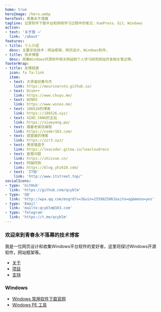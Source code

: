 ```yaml
---
home: true
heroImage: /hero.webp
heroText: 青春永不落幕
tagline: 记录软件下载平台和网络学习过程中的笔记：VuePress、Git、Windows
action:
- text: '关于我 →'
  link: '/about'
features:
- title: 个人介绍
  desc: 主要涉及技术：网站框架、网页设计、Windows软件。
- title: 技术博客
  desc: 收集Windows开源软件相关网站和个人学习研究网站开发相关笔记等。
footerWrap:
- title: 友情链接
  icon: fa fa-link
  item:
  - text: 大贤者初春令月
    link: https://mourinaruto.github.io/
  - text: Dism++
    link: https://www.chuyu.me/
  - text: WINOS
    link: https://www.winos.me/
  - text: 186526的博客
    link: https://186526.xyz/
  - text: XIAO_YANG的主站
    link: https://xiaoyang.pw/
  - text: 跟着老侯玩编程
    link: https://coder163.com/
  - text: 提莫酱的博客
    link: https://zzr3.xyz/
  - text: 黑夜键盘手
    link: https://leacoder.gitee.io/leacloudreco
  - text: 智慧问题
    link: https://zhissue.cn/
  - text: 阿猫阿狗
    link: https://blog.yhz610.com/
  - text: 'IT街'
    link: 'http://www.itstreet.top/'
socialIcons:
- type: 'GitHub'
  link: 'https://github.com/qcyblm'
- type: 'QQ'
  link: 'http://wpa.qq.com/msgrd?v=3&uin=2559825061&site=qq&menu=yes'
- type: 'Email'
  link: 'mailto:qcyblm@163.com'
- type: 'Telegram'
  link: 'https://t.me/qcyblm'
---
```


### 欢迎来到青春永不落幕的技术博客
我是一位网页设计和收集Windows平台软件的爱好者，这里将探讨Windows开源软件，网站框架等。

- [关于](/about)
- [项目](/project)
- [支持](/support)

### Windows

- [Windows 常用软件下载官网](/windows/software)
- [Windows PE 工具](/windows/wepe)

<Vssue :title="$title" />
